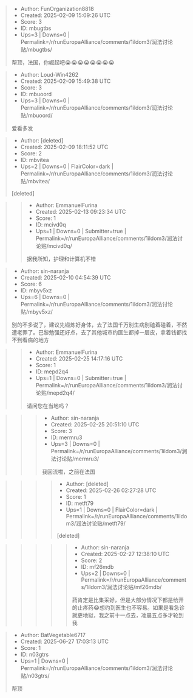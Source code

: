 > - Author: FunOrganization8818
> - Created: 2025-02-09 15:09:26 UTC
> - Score: 3
> - ID: mbugtbs
> - Ups=3 | Downs=0 | Permalink=/r/runEuropaAlliance/comments/1ildom3/润法讨论贴/mbugtbs/
>
> 帮顶，法国，你崛起吧😭😭😭😭😭😭😭😭

> - Author: Loud-Win4262
> - Created: 2025-02-09 15:49:38 UTC
> - Score: 3
> - ID: mbuoord
> - Ups=3 | Downs=0 | Permalink=/r/runEuropaAlliance/comments/1ildom3/润法讨论贴/mbuoord/
>
> 爱看多发

> - Author: [deleted]
> - Created: 2025-02-09 18:11:52 UTC
> - Score: 2
> - ID: mbvitea
> - Ups=2 | Downs=0 | FlairColor=dark | Permalink=/r/runEuropaAlliance/comments/1ildom3/润法讨论贴/mbvitea/
>
> [deleted]

>> - Author: EmmanuelFurina
>> - Created: 2025-02-13 09:23:34 UTC
>> - Score: 1
>> - ID: mcivd0q
>> - Ups=1 | Downs=0 | Submitter=true | Permalink=/r/runEuropaAlliance/comments/1ildom3/润法讨论贴/mcivd0q/
>>
>> 据我所知，护理和计算机不错

> - Author: sin-naranja
> - Created: 2025-02-10 04:54:39 UTC
> - Score: 6
> - ID: mbyv5xz
> - Ups=6 | Downs=0 | Permalink=/r/runEuropaAlliance/comments/1ildom3/润法讨论贴/mbyv5xz/
>
> 别的不多说了，建议先锻炼好身体，去了法国千万别生病别磕着碰着，不然遭老罪了。巴黎勉强还好点，去了其他城市约医生都掉一层皮，拿着钱都找不到看病的地方

>> - Author: EmmanuelFurina
>> - Created: 2025-02-25 14:17:16 UTC
>> - Score: 1
>> - ID: mepd2q4
>> - Ups=1 | Downs=0 | Submitter=true | Permalink=/r/runEuropaAlliance/comments/1ildom3/润法讨论贴/mepd2q4/
>>
>> 请问您在当地吗？

>>> - Author: sin-naranja
>>> - Created: 2025-02-25 20:51:10 UTC
>>> - Score: 3
>>> - ID: mermru3
>>> - Ups=3 | Downs=0 | Permalink=/r/runEuropaAlliance/comments/1ildom3/润法讨论贴/mermru3/
>>>
>>> 我回流啦，之前在法国

>>>> - Author: [deleted]
>>>> - Created: 2025-02-26 02:27:28 UTC
>>>> - Score: 1
>>>> - ID: metft79
>>>> - Ups=1 | Downs=0 | FlairColor=dark | Permalink=/r/runEuropaAlliance/comments/1ildom3/润法讨论贴/metft79/
>>>>
>>>> [deleted]

>>>>> - Author: sin-naranja
>>>>> - Created: 2025-02-27 12:38:10 UTC
>>>>> - Score: 2
>>>>> - ID: mf26mdb
>>>>> - Ups=2 | Downs=0 | Permalink=/r/runEuropaAlliance/comments/1ildom3/润法讨论贴/mf26mdb/
>>>>>
>>>>> 药肯定是比集采好，但是大部分情况下都是给开的止疼药😂想约到医生也不容易。如果是看急诊就更地狱，我之前十一点去，凌晨五点多才轮到我

> - Author: BatVegetable6717
> - Created: 2025-06-27 17:03:13 UTC
> - Score: 1
> - ID: n03gtrs
> - Ups=1 | Downs=0 | Permalink=/r/runEuropaAlliance/comments/1ildom3/润法讨论贴/n03gtrs/
>
> 帮顶

